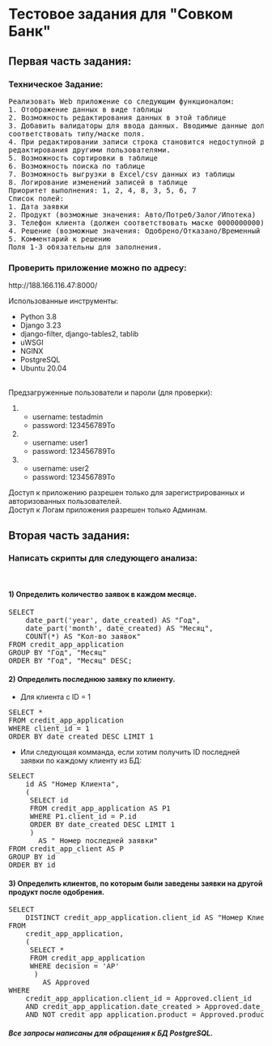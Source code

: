 <h1> Тестовое задания для "Совком Банк" </h1>

<h2> Первая часть задания: </h2>

<h3>Техническое Задание:</h3>

<pre>
Реализовать Web приложение со следующим функционалом:
1. Отображение данных в виде таблицы
2. Возможность редактирования данных в этой таблице
3. Добавить валидаторы для ввода данных. Вводимые данные должны
соответствовать типу/маске поля.
4. При редактировании записи строка становится недоступной для
редактирования другими пользователями.
5. Возможность сортировки в таблице
6. Возможность поиска по таблице
7. Возможность выгрузки в Excel/csv данных из таблицы
8. Логирование изменений записей в таблице
Приоритет выполнения: 1, 2, 4, 8, 3, 5, 6, 7
Список полей:
1. Дата заявки
2. Продукт (возможные значения: Авто/Потреб/Залог/Ипотека)
3. Телефон клиента (должен соответствовать маске 0000000000)
4. Решение (возможные значения: Одобрено/Отказано/Временный отказ)
5. Комментарий к решению
Поля 1-3 обязательны для заполнения.
</pre>

<h3>Проверить приложение можно по адресу:</h3>
http://188.166.116.47:8000/ <br>

Использованные инструменты:
- Python 3.8
- Django 3.23
- django-filter, django-tables2, tablib
- uWSGI
- NGINX
- PostgreSQL 
- Ubuntu 20.04
<br><br>
  
Предзагруженные пользователи и пароли (для проверки):

1) - username: testadmin
    - password: 123456789To
    
2) - username: user1
    - password: 123456789To
    
3) - username: user2
    - password: 123456789To
    
Доступ к приложению разрешен только для зарегистрированных и авторизованных пользователей. <br>
Доступ к Логам приложения разрешен только Админам.

<h2> Вторая часть задания: </h2>

<h3>Написать скрипты для следующего анализа:</h3><br>

<h4>1) Определить количество заявок в каждом месяце.</h4>

<pre>
SELECT 
    date_part('year', date_created) AS "Год",
    date_part('month', date_created) AS "Месяц",
    COUNT(*) AS "Кол-во заявок"
FROM credit_app_application
GROUP BY "Год", "Месяц"
ORDER BY "Год", "Месяц" DESC;
</pre>


<h4>2) Определить последнюю заявку по клиенту.</h4>

- Для клиента с ID = 1 <br>

<pre>
SELECT *
FROM credit_app_application
WHERE client_id = 1
ORDER BY date_created DESC LIMIT 1
</pre>
  
- Или следующая комманда, если хотим получить ID последней заявки по каждому клиенту из БД: <br>
 
<pre>
SELECT 
    id AS "Номер Клиента",
    (
     SELECT id
     FROM credit_app_application AS P1
     WHERE P1.client_id = P.id
     ORDER BY date_created DESC LIMIT 1
     )
       AS " Номер последней заявки"
FROM credit_app_client AS P
GROUP BY id
ORDER BY id
</pre>
  

<h4>3) Определить клиентов, по которым были заведены заявки на другой продукт после одобрения.</h4>

<pre>
SELECT
    DISTINCT credit_app_application.client_id AS "Номер Клиента"
FROM 
    credit_app_application, 
    (
     SELECT *
     FROM credit_app_application
     WHERE decision = 'AP'
      ) 
        AS Approved
WHERE 
    credit_app_application.client_id = Approved.client_id 
    AND credit_app_application.date_created > Approved.date_created
    AND NOT credit_app_application.product = Approved.product
</pre>

<h5>Все запросы написаны для обращения к БД PostgreSQL.</h5>

<p></p>
